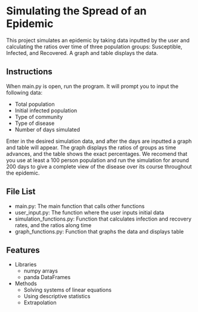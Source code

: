 
# Simulating the Spread of an Epidemic

This project simulates an epidemic by taking data inputted by the user and calculating the ratios over time of three population groups: Susceptible, Infected, and Recovered. A graph and table displays the data.

## Instructions

When main.py is open, run the program. It will prompt you to input the following data:

- Total population
- Initial infected population
- Type of community
- Type of disease
- Number of days simulated

Enter in the desired simulation data, and after the days are inputted a graph and table will appear. The graph displays the ratios of groups as time advances, and the table shows the exact percentages. 
We recomend that you use at least a 100 person population and run the simulation for around 200 days to give a complete view of the disease over its course throughout the epidemic.

## File List

- main.py: The main function that calls other functions
- user_input.py: The function where the user inputs initial data
- simulation_functions.py: Function that calculates infection and recovery rates, and the ratios along time
- graph_functions.py: Function that graphs the data and displays table

## Features
- Libraries
  - numpy arrays
  - panda DataFrames
- Methods
  - Solving systems of linear equations
  - Using descriptive statistics
  - Extrapolation
